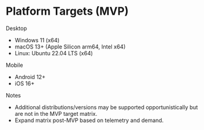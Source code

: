 # Platform Targets (MVP)

Desktop
- Windows 11 (x64)
- macOS 13+ (Apple Silicon arm64, Intel x64)
- Linux: Ubuntu 22.04 LTS (x64)

Mobile
- Android 12+
- iOS 16+

Notes
- Additional distributions/versions may be supported opportunistically but are not in the MVP target matrix.
- Expand matrix post-MVP based on telemetry and demand.

